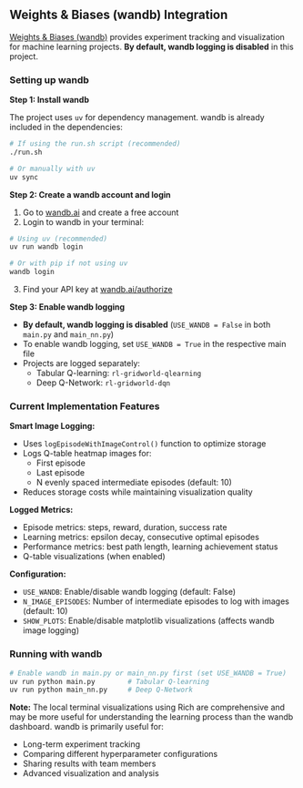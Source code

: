 ## Weights & Biases (wandb) Integration

[Weights & Biases (wandb)](https://wandb.ai/) provides experiment tracking and visualization for machine learning projects. **By default, wandb logging is disabled** in this project.

### Setting up wandb

**Step 1: Install wandb**

The project uses `uv` for dependency management. wandb is already included in the dependencies:

```bash
# If using the run.sh script (recommended)
./run.sh

# Or manually with uv
uv sync
```

**Step 2: Create a wandb account and login**

1. Go to [wandb.ai](https://wandb.ai/) and create a free account
2. Login to wandb in your terminal:

```bash
# Using uv (recommended)
uv run wandb login

# Or with pip if not using uv
wandb login
```

3. Find your API key at [wandb.ai/authorize](https://wandb.ai/authorize)

**Step 3: Enable wandb logging**

- **By default, wandb logging is disabled** (`USE_WANDB = False` in both `main.py` and `main_nn.py`)
- To enable wandb logging, set `USE_WANDB = True` in the respective main file
- Projects are logged separately:
  - Tabular Q-learning: `rl-gridworld-qlearning`
  - Deep Q-Network: `rl-gridworld-dqn`

### Current Implementation Features

**Smart Image Logging:**
- Uses `logEpisodeWithImageControl()` function to optimize storage
- Logs Q-table heatmap images for:
  - First episode
  - Last episode  
  - N evenly spaced intermediate episodes (default: 10)
- Reduces storage costs while maintaining visualization quality

**Logged Metrics:**
- Episode metrics: steps, reward, duration, success rate
- Learning metrics: epsilon decay, consecutive optimal episodes
- Performance metrics: best path length, learning achievement status
- Q-table visualizations (when enabled)

**Configuration:**
- `USE_WANDB`: Enable/disable wandb logging (default: False)
- `N_IMAGE_EPISODES`: Number of intermediate episodes to log with images (default: 10)
- `SHOW_PLOTS`: Enable/disable matplotlib visualizations (affects wandb image logging)

### Running with wandb

```bash
# Enable wandb in main.py or main_nn.py first (set USE_WANDB = True)
uv run python main.py        # Tabular Q-learning
uv run python main_nn.py     # Deep Q-Network
```

**Note:** The local terminal visualizations using Rich are comprehensive and may be more useful for understanding the learning process than the wandb dashboard. wandb is primarily useful for:
- Long-term experiment tracking
- Comparing different hyperparameter configurations
- Sharing results with team members
- Advanced visualization and analysis
